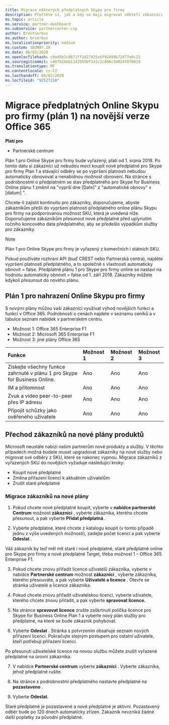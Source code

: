 ```yaml
---
title: Migrace některých předplatných Skypu pro firmy
description: Přečtěte si, jak a kdy se mají migrovat někteří zákazníci s vypršením platnosti předplatných služby Skype for Business Online Plan pro nové verze Office 365.
ms.topic: article
ms.service: partner-dashboard
ms.subservice: partnercenter-csp
author: BrentSerbus
ms.author: brserbus
ms.localizationpriority: medium
ms.custom: SEOMAY.20
ms.date: 06/03/2020
ms.openlocfilehash: c9ad5b1c0671ff1d27d25c6f92499b72d77e6c22
ms.sourcegitcommit: c40f826bb1143555bf3a1c2c806c34024f0f6019
ms.translationtype: MT
ms.contentlocale: cs-CZ
ms.lasthandoff: 09/02/2020
ms.locfileid: "92527218"
---
```

# <a name="migrate-skype-for-business-online-plan-1-subscriptions-to-newer-office-365-versions"></a>Migrace předplatných Online Skypu pro firmy (plán 1) na novější verze Office 365

**Platí pro**

- Partnerské centrum

Plán 1 pro Online Skype pro firmy bude vyřazený, platí od 1. srpna 2018. Po tomto datu si zákazníci už nebudou moct koupit nové předplatné pro Skype pro firmy Plan 1 a stávající odběry se po vypršení platnosti nebudou automaticky obnovovat a nenabídnou možnost obnovení. Na stránce s podrobnostmi o předplatném se stav předplatného pro Skype for Business Online plánu 1 změnil na "vyprší dne [Date]" z "automatické obnovy" v [datum] ".  

Chcete-li zajistit kontinuitu pro zákazníky, doporučujeme, abyste zákazníkům přešli do vypršení platnosti předplatného online plánu Skypu pro firmy na podporovanou možnost SKU, která je uvedená níže. Doporučujeme zákazníkům přesunout nové předplatné před uplynutím ročního koncového data předplatného, aby se předešlo výpadkům služby pro zákazníky. 

>[!NOTE]
>Plán 1 pro Online Skype pro firmy je vyřazený z komerčních i státních SKU.

Pokud používáte rozhraní API (buď CREST nebo Partnerská centra), najděte vypršení platnosti předplatného, a to společně s vlastností automaticky obnovit = false. Předplatné plánu 1 pro Skype pro firmy online se nastaví na hodnotu automaticky obnovit = false od 1. září 2018. Zákazníky můžete kdykoli přesunout do nového plánu. 

## <a name="skype-for-business-online-plan-1-replacement-plans"></a>Plán 1 pro nahrazení Online Skypu pro firmy

S novými plány můžou vaši zákazníci využívat výhod novějších funkcí a funkcí v Office 365. Podrobnosti o cenách najdete v seznamu ceníků a v tabulce seznam nabídek v partnerském centru. 

- Možnost 1: Office 365 Enterprise F1
- Možnost 2: Microsoft 365 Enterprise F1
- Možnost 3: jiné plány Office 365

|**Funkce**    |**Možnost 1**   |**Možnost 2**   |**Možnost 3**   |
|:-----------------|:-----------------|:-------------|:------------|
|Získejte všechny funkce zahrnuté v plánu 1 pro Skype for Business Online.|Ano   |Ano   |Ano   |
|IM a přítomnost |Ano   |Ano   |Ano   |
|Zvuk a video peer-to-peer přes IP adresu|Ano   |Ano   |Ano   
|Připojit schůzky jako ověřeného uživatele| Ano   |Ano   |Ano   |

## <a name="transition-customers-to-new-product-plans"></a>Přechod zákazníků na nové plány produktů

Microsoft neustále nabízí našim partnerům nové produkty a služby. V těchto případech možná budete muset upgradovat zákazníky na nové služby nebo migrovat své odběry z SKU, které se nakonec vypnou. Migrace zákazníků z vyřazených SKU do novějších vyžaduje následující kroky:

- Koupit nové předplatné
- Změna přiřazení licencí k aktuálním uživatelům
- Zrušit staré předplatné

### <a name="migrate-your-customers-to-new-plans"></a>Migrace zákazníků na nové plány

1. Pokud chcete nové předplatné koupit, vyberte v **nabídce partnerské Centrum** možnost **zákazníci** , vyberte zákazníka, kterého chcete přesunout, a pak vyberte **Přidat předplatná** .

2. Vyberte předplatné, které chcete z katalogu koupit (v tomto případě jednu z výše uvedených možností), zadejte počet licencí a pak vyberte **Odeslat** . 

Váš zákazník by teď měl mít staré i nové předplatné, staré předplatné online pro Skype pro firmy a nové předplatné Target, třeba možnost 1 – Office 365 Enterprise F1.

3. Pokud chcete znovu přiřadit licence uživatelů zákazníka, vyberte v nabídce **Partnerské centrum** možnost **zákazníci** , vyberte zákazníka, kterého přesouváte, a pak vyberte **Uživatelé a licence** . Otevře se stránka uživatelé a licence zákazníka.

4. Pokud chcete znovu přiřadit uživatelskou licenci, vyberte uživatele, kterého chcete znovu přiřadit, a pak vyberte **spravovat licence.**

5. Na stránce **spravovat licence** zrušte zaškrtnutí políčka licence pro Skype for Business Online Plan 1 a vyberte nový plán služby pro předplatné, na které se bude zákazník pohybovat.

6. Vyberte **Odeslat** . Stránka s potvrzením obsahuje seznam nových přiřazení licencí. Pokračujte stejným postupem pro ostatní uživatele, kteří potřebují přiřazení licencí.

Po přesunutí uživatelské licence na novou službu můžete zrušit vyřazené předplatné na úrovni zákazníka.

7. V nabídce **Partnerské centrum** vyberte **zákazníci** . Vyberte zákazníka, jehož předplatné rušíte.

8. Na stránce s podrobnostmi předplatného nastavte předplatné na **pozastaveno** .

9. Vyberte **Odeslat.**

Staré předplatné je pozastavené a nové předplatné je aktivní. Pozastavený odběr bude po 120 dnech automaticky zřízen. Zákazník nevzniká žádné další poplatky za původní předplatné.

